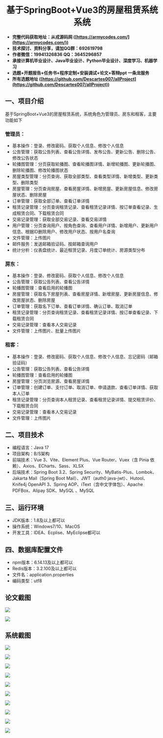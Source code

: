 <h1 align="center">基于SpringBoot+Vue3的房屋租赁系统系统</h1></p>

- <b>完整代码获取地址：从戎源码网 ([https://armycodes.com/](https://armycodes.com/))</b>
- <b>技术探讨、资料分享，请加QQ群：692619798</b>
- <b>作者微信：19941326836  QQ：3645296857</b>
- <b>承接计算机毕业设计、Java毕业设计、Python毕业设计、深度学习、机器学习</b>
- <b>选题+开题报告+任务书+程序定制+安装调试+论文+答辩ppt 一条龙服务</b>
- <b>所有选题地址 ([https://github.com/Descartes007/allProject](https://github.com/Descartes007/allProject)) </b>

## 一、项目介绍

基于SpringBoot+Vue3的房屋租赁系统，系统角色为管理员、房东和租客，主要功能如下
### 管理员：
- 基本操作：登录、修改密码、获取个人信息、修改个人信息
- 公告管理：获取公告列表、查看公告详情、发布公告、更新公告、删除公告、修改公告状态
- 轮播图管理：分页获取轮播图、查看轮播图详情、新增轮播图、更新轮播图、删除轮播图、修改轮播图状态
- 房屋类型管理：分页查询、获取全部类型、查看类型详情、新增类型、更新类型、删除类型
- 房屋管理：分页查询房屋、查看房屋详情、新增房屋、更新房屋信息、修改房屋状态、删除房屋
- 订单管理：获取全部订单、查看订单详情
- 租赁记录管理：分页查询租赁记录、查看租赁记录详情、按订单查看记录、生成租赁合同、下载租赁合同
- 交易记录管理：获取全部交易记录、查看交易详情
- 用户管理：分页查询用户、按角色查询、查看用户详情、新增用户、更新用户信息、根据ID删除用户、修改用户状态、按用户名查询
- 文件管理：上传图片
- 邮件服务：发送邮箱验证码、按邮箱查询用户
- 统计分析：仪表盘统计、最近租赁记录、月度订单统计、房源类型分布
### 房东：
- 基本操作：登录、修改密码、获取个人信息、修改个人信息
- 公告管理：获取公告列表、查看公告详情
- 轮播图管理：查看启用的轮播图
- 房屋管理：获取名下房屋列表、查看房屋详情、新增房屋、更新房屋信息、修改房屋状态、删除房屋
- 订单管理：获取名下订单、查看订单详情、确认订单、取消订单
- 租赁记录管理：分页查询租赁记录、查看租赁记录详情、按订单查看记录、下载租赁合同
- 交易记录管理：查看本人交易记录
- 文件管理：上传图片、批量上传图片
### 租客：
- 基本操作：登录、修改密码、获取个人信息、修改个人信息、忘记密码（邮箱验证码）
- 公告管理：获取公告列表、查看公告详情
- 轮播图管理：查看启用的轮播图
- 房屋管理：分页浏览房源、查看房屋详情
- 订单管理：创建订单、支付订单、取消订单、申请退款、查看订单详情、获取本人订单
- 租赁记录管理：分页查询本人租赁记录、查看租赁记录详情、提交租赁评价、下载租赁合同
- 交易记录管理：查看本人交易记录
- 文件管理：上传图片

## 二、项目技术

- 编程语言：Java 17
- 项目架构：B/S架构
- 前端技术：Vue 3、Vite、Element Plus、Vue Router、Vuex（含 Pinia 依赖）、Axios、ECharts、Sass、XLSX
- 后端技术：Spring Boot 3.2、Spring Security、MyBatis-Plus、Lombok、Jakarta Mail（Spring Boot Mail）、JWT（auth0 java-jwt）、Hutool、Knife4j OpenAPI 3、Spring AOP、iText（含中文字体包）、Apache PDFBox、Alipay SDK、MySQL 、MySQL


## 三、运行环境

- JDK版本：1.8及以上都可以
- 操作系统：Windows7/10、MacOS
- 开发工具：IDEA、Ecplise、MyEclipse都可以

## 四、数据库配置文件

- npm版本：6.14.13及以上都可以
- Redis版本：3.2.100及以上都可以
- 文件名：application.properties
- 编码类型：utf8

## 论文截图

![](screenshot/1.png)

![](screenshot/2.png)

## 系统截图

![](screenshot/3.png)

![](screenshot/4.png)

![](screenshot/5.png)

![](screenshot/6.png)

![](screenshot/7.png)

![](screenshot/8.png)

![](screenshot/9.png)

![](screenshot/10.png)

![](screenshot/11.png)

![](screenshot/12.png)
